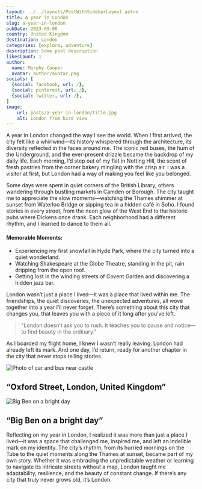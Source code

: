 ```yaml
---
layout: ../../layouts/PostWithSidebarLayout.astro
title: A year in London
slug: a-year-in-london
pubDate: 2023-09-06
country: United Kingdom
destination: London
categories: [explore, adventure]
description: Some post description
likesCount: 1
author:
  name: Murphy Cooper
  avatar: author/avatar.png
socials: [
  {social: facebook, url: /},
  {social: pinterest, url: /},
  {social: twitter, url: /},
]
image:
    url: posts/a-year-in-london/title.jpg
    alt: London from bird view
---
```


<div class="md-space"></div>
<p class="md-paragraph">
  <span class="md-first-letter">A</span> year in London changed the way I see the world. When I first arrived, the city felt like a whirlwind—its history whispered through the architecture, its diversity reflected in the faces around me. The iconic red buses, the hum of the Underground, and the ever-present drizzle became the backdrop of my daily life. Each morning, I’d step out of my flat in Notting Hill, the scent of fresh pastries from the corner bakery mingling with the crisp air. I was a visitor at first, but London had a way of making you feel like you belonged.
</p>
<p class="md-paragraph">Some days were spent in quiet corners of the British Library, others wandering through bustling markets in Camden or Borough. The city taught me to appreciate the slow moments—watching the Thames shimmer at sunset from Waterloo Bridge or sipping tea in a hidden café in Soho. I found stories in every street, from the neon glow of the West End to the historic pubs where Dickens once drank. Each neighborhood had a different rhythm, and I learned to dance to them all.</p>

<div class="md-space-xl"></div>
<h4 class="md-list-title" id="things-to-see">Memorable Moments:</h4>
<div class="md-space-lg"></div>
<ul class="md-list col-1">
  <li class="md-list-item">Experiencing my first snowfall in Hyde Park, where the city turned into a quiet wonderland.</li>
  <li class="md-list-item">Watching Shakespeare at the Globe Theatre, standing in the pit, rain dripping from the open roof.</li>
  <li class="md-list-item">Getting lost in the winding streets of Covent Garden and discovering a hidden jazz bar.</li>
</ul>

<div class="md-space-xl"></div><p class="md-paragraph">
  London wasn’t just a place I lived—it was a place that lived within me. The friendships, the quiet discoveries, the unexpected adventures, all wove together into a year I’ll never forget. There’s something about this city that changes you, that leaves you with a piece of it long after you’ve left.
</p>

<blockquote class="md-blockquote">
  "London doesn’t ask you to rush. It teaches you to pause and notice—to find beauty in the ordinary."
</blockquote>

<p class="md-paragraph">
  As I boarded my flight home, I knew I wasn’t really leaving. London had already left its mark. And one day, I’d return, ready for another chapter in the city that never stops telling stories.
</p>

<div class="md-images gap-lg">
  <div class="md-image lg">
      <img class="img h-100" src="/posts/a-year-in-london/london-1.jpg" alt="Photo of car and bus near castle">
      <h2 class="md-img-description">“Oxford Street, London, United Kingdom”</h2>
  </div>
  <div class="md-image lg">
      <img class="img h-100" src="/posts/a-year-in-london/london-2.jpg" alt="Big Ben on a bright day">
      <h2 class="md-img-description">“Big Ben on a bright day”</h2>
  </div>
</div>

<div class="md-space-xl"></div>
<p class="md-paragraph">
    Reflecting on my year in London, I realized it was more than just a place I lived—it was a space that challenged me, inspired me, and left an indelible mark on my identity. The city’s rhythm, from its hurried mornings on the Tube to the quiet moments along the Thames at sunset, became part of my own story. Whether it was embracing the unpredictable weather or learning to navigate its intricate streets without a map, London taught me adaptability, resilience, and the beauty of constant change. If there’s any city that truly never grows old, it’s London.
</p>
